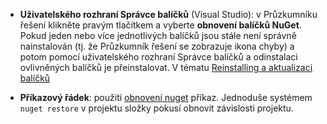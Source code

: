 - **Uživatelského rozhraní Správce balíčků** (Visual Studio): v Průzkumníku řešení klikněte pravým tlačítkem a vyberte **obnovení balíčků NuGet**. Pokud jeden nebo více jednotlivých balíčků jsou stále není správně nainstalován (tj. že Průzkumník řešení se zobrazuje ikona chyby) a potom pomocí uživatelského rozhraní Správce balíčků a odinstalaci ovlivněných balíčků je přeinstalovat. V tématu [Reinstalling a aktualizaci balíčků](../Consume-Packages/Reinstalling-and-Updating-Packages.md)

- **Příkazový řádek**: použití [obnovení nuget](../tools/cli-ref-restore.md) příkaz. Jednoduše systémem `nuget restore` v projektu složky pokusí obnovit závislosti projektu.
